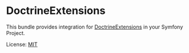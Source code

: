 # DoctrineExtensions

This bundle provides integration for
[DoctrineExtensions](https://github.com/Atlantic18/DoctrineExtensions) in
your Symfony Project.

License: [MIT](LICENSE)
